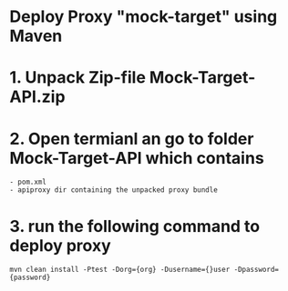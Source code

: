# Deploy Proxy "mock-target" using Maven
# 1. Unpack Zip-file  Mock-Target-API.zip
# 2. Open termianl an go to folder Mock-Target-API which contains 
	- pom.xml
	- apiproxy dir containing the unpacked proxy bundle
# 3. run the following command to deploy proxy

	mvn clean install -Ptest -Dorg={org} -Dusername={}user -Dpassword={password}